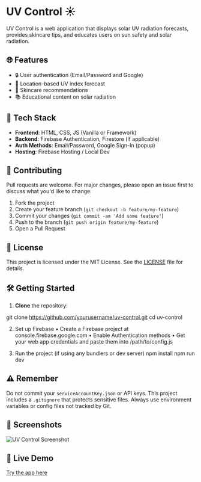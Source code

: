 # UV Control ☀️

UV Control is a web application that displays solar UV radiation forecasts, provides skincare tips, and educates users on sun safety and solar radiation.

## 🌐 Features

- 🔒 User authentication (Email/Password and Google)
- 📍 Location-based UV index forecast
- 🧴 Skincare recommendations
- 📚 Educational content on solar radiation

## 🚀 Tech Stack

- **Frontend**: HTML, CSS, JS (Vanilla or Framework)
- **Backend**: Firebase Authentication, Firestore (if applicable)
- **Auth Methods**: Email/Password, Google Sign-In (popup)
- **Hosting**: Firebase Hosting / Local Dev

## 🤝 Contributing

Pull requests are welcome. For major changes, please open an issue first to discuss what you'd like to change.

1. Fork the project
2. Create your feature branch (`git checkout -b feature/my-feature`)
3. Commit your changes (`git commit -am 'Add some feature'`)
4. Push to the branch (`git push origin feature/my-feature`)
5. Open a Pull Request

## 📄 License

This project is licensed under the MIT License. See the [LICENSE](./LICENSE) file for details.

## 🛠️ Getting Started

1. **Clone** the repository:  

git clone https://github.com/yourusername/uv-control.git
cd uv-control

2.	Set up Firebase
	•	Create a Firebase project at console.firebase.google.com
	•	Enable Authentication methods
	•	Get your web app credentials and paste them into /path/to/config.js

3.	Run the project (if using any bundlers or dev server)
npm install
npm run dev

## ⚠️ Remember

Do not commit your `serviceAccountKey.json` or API keys. This project includes a `.gitignore` that protects sensitive files. Always use environment variables or config files not tracked by Git.

## 🌄 Screenshots

![UV Control Screenshot](./screenshots/homepage.png)

## 🔗 Live Demo

[Try the app here](https://your-firebase-project.web.app)

